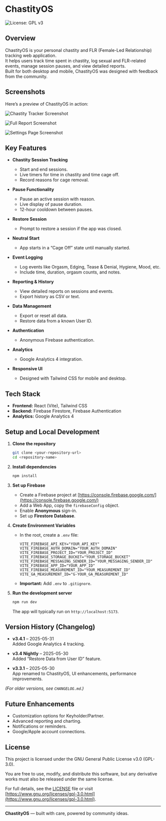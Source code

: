 
# ChastityOS

![License: GPL v3](https://img.shields.io/badge/license-GPLv3-blue.svg)

## Overview

ChastityOS is your personal chastity and FLR (Female-Led Relationship) tracking web application.  
It helps users track time spent in chastity, log sexual and FLR-related events, manage session pauses, and view detailed reports.  
Built for both desktop and mobile, ChastityOS was designed with feedback from the community.

## Screenshots

Here’s a preview of ChastityOS in action:

![Chastity Tracker Screenshot](https://chastity-os-landing-page.vercel.app/screenshots/tracker.png)

![Full Report Screenshot](https://chastity-os-landing-page.vercel.app/screenshots/fullreport.png)

![Settings Page Screenshot](https://chastity-os-landing-page.vercel.app/screenshots/settings.png)

## Key Features

* **Chastity Session Tracking**
  * Start and end sessions.
  * Live timers for time in chastity and time cage off.
  * Record reasons for cage removal.

* **Pause Functionality**
  * Pause an active session with reason.
  * Live display of pause duration.
  * 12-hour cooldown between pauses.

* **Restore Session**
  * Prompt to restore a session if the app was closed.

* **Neutral Start**
  * App starts in a “Cage Off” state until manually started.

* **Event Logging**
  * Log events like Orgasm, Edging, Tease & Denial, Hygiene, Mood, etc.
  * Include time, duration, orgasm counts, and notes.

* **Reporting & History**
  * View detailed reports on sessions and events.
  * Export history as CSV or text.

* **Data Management**
  * Export or reset all data.
  * Restore data from a known User ID.

* **Authentication**
  * Anonymous Firebase authentication.

* **Analytics**
  * Google Analytics 4 integration.

* **Responsive UI**
  * Designed with Tailwind CSS for mobile and desktop.

## Tech Stack

* **Frontend:** React (Vite), Tailwind CSS  
* **Backend:** Firebase Firestore, Firebase Authentication  
* **Analytics:** Google Analytics 4

## Setup and Local Development

1. **Clone the repository**
   ```bash
   git clone <your-repository-url>
   cd <repository-name>
   ```

2. **Install dependencies**
   ```bash
   npm install
   ```

3. **Set up Firebase**
   * Create a Firebase project at [https://console.firebase.google.com/](https://console.firebase.google.com/)
   * Add a Web App, copy the `firebaseConfig` object.
   * Enable **Anonymous** sign-in.
   * Set up **Firestore Database**.

4. **Create Environment Variables**
   * In the root, create a `.env` file:
     ```env
     VITE_FIREBASE_API_KEY="YOUR_API_KEY"
     VITE_FIREBASE_AUTH_DOMAIN="YOUR_AUTH_DOMAIN"
     VITE_FIREBASE_PROJECT_ID="YOUR_PROJECT_ID"
     VITE_FIREBASE_STORAGE_BUCKET="YOUR_STORAGE_BUCKET"
     VITE_FIREBASE_MESSAGING_SENDER_ID="YOUR_MESSAGING_SENDER_ID"
     VITE_FIREBASE_APP_ID="YOUR_APP_ID"
     VITE_FIREBASE_MEASUREMENT_ID="YOUR_MEASUREMENT_ID"
     VITE_GA_MEASUREMENT_ID="G-YOUR_GA_MEASUREMENT_ID"
     ```
   * **Important:** Add `.env` to `.gitignore`.

5. **Run the development server**
   ```bash
   npm run dev
   ```
   The app will typically run on `http://localhost:5173`.

## Version History (Changelog)

* **v3.4.1** – 2025-05-31  
  Added Google Analytics 4 tracking.

* **v3.4 Nightly** – 2025-05-30  
  Added “Restore Data from User ID” feature.

* **v3.3.1** – 2025-05-30  
  App renamed to ChastityOS, UI enhancements, performance improvements.

*(For older versions, see `CHANGELOG.md`.)*

## Future Enhancements

* Customization options for Keyholder/Partner.
* Advanced reporting and charting.
* Notifications or reminders.
* Google/Apple account connections.

## License

This project is licensed under the GNU General Public License v3.0 (GPL-3.0).

You are free to use, modify, and distribute this software, but any derivative works must also be released under the same license.

For full details, see the [LICENSE](LICENSE) file or visit [https://www.gnu.org/licenses/gpl-3.0.html](https://www.gnu.org/licenses/gpl-3.0.html).

---

**ChastityOS** — built with care, powered by community ideas.
